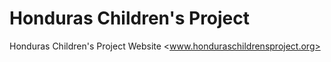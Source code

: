 Honduras Children's Project
==========================

Honduras Children's Project Website &lt;www.honduraschildrensproject.org>

